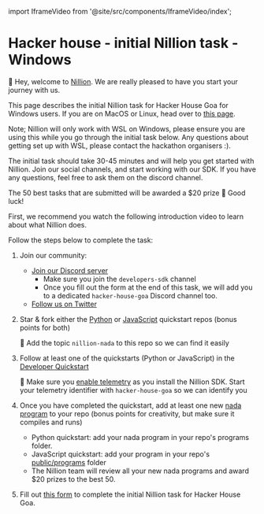 import IframeVideo from '@site/src/components/IframeVideo/index';

# Hacker house - initial Nillion task - Windows

👋 Hey, welcome to [Nillion](https://docs.nillion.com/). We are really pleased to have you start your journey with us.

This page describes the initial Nillion task for Hacker House Goa for Windows users. If you are on MacOS or Linux, head over to [this page](https://docs.nillion.com/hacker-house).

Note; Nillion will only work with WSL on Windows, please ensure you are using this while you go through the initial task below. Any questions about getting set up with WSL, please contact the hackathon organisers :).

The initial task should take 30-45 minutes and will help you get started with Nillion. Join our social channels, and start working with our SDK. If you have any questions, feel free to ask them on the discord channel.

The 50 best tasks that are submitted will be awarded a $20 prize 🎉 Good luck!

First, we recommend you watch the following introduction video to learn about what Nillion does.

<IframeVideo videoSrc="https://www.loom.com/share/c6b7c57f167b44ffb110f552e1c8c943?sid=2d3aaa9a-b5cd-4262-84ee-9f4d743c7283"/>

Follow the steps below to complete the task:

1. Join our community:
    - [Join our Discord server](https://discord.gg/nillionnetwork)
      - Make sure you join the `developers-sdk` channel
      - Once you fill out the form at the end of this task, we will add you to a dedicated `hacker-house-goa` Discord channel too.
    - [Follow us on Twitter](https://x.com/nillionnetwork)

2. Star & fork either the [Python](https://github.com/NillionNetwork/nillion-python-starter) or [JavaScript](https://github.com/NillionNetwork/cra-nillion) quickstart repos (bonus points for both)
    
    🚨 Add the topic `nillion-nada` to this repo so we can find it easily 
    
3. Follow at least one of the quickstarts (Python or JavaScript) in the [Developer Quickstart](/quickstart)
    
    🚨 Make sure you [enable telemetry](/nillion-sdk-and-tools#installation) as you install the Nillion SDK. Start your telemetry identifier with `hacker-house-goa` so we can identify you
    
4. Once you have completed the quickstart, add at least one new [nada program](/nada-lang-programs) to your repo (bonus points for creativity, but make sure it compiles and runs)
    - Python quickstart: add your nada program in your repo's programs folder.
    - JavaScript quickstart: add your program in your repo's [public/programs](https://github.com/NillionNetwork/cra-nillion/tree/main/public/programs) folder
    - The Nillion team will review all your new nada programs and award $20 prizes to the best 50. 

5. Fill out [this form](https://forms.gle/8mWZyvdirzc66B679) to complete the initial Nillion task for Hacker House Goa.